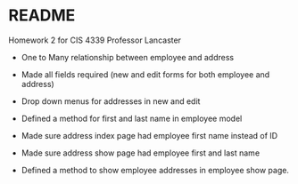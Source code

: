 # README

Homework 2 for CIS 4339 Professor Lancaster

- One to Many relationship between employee and address

- Made all fields required (new and edit forms for both employee and address)

- Drop down menus for addresses in new and edit 

- Defined a method for first and last name in employee model

- Made sure address index page had employee first name instead of ID

- Made sure address show page had employee first and last name 

- Defined a method to show employee addresses in employee show page. 
